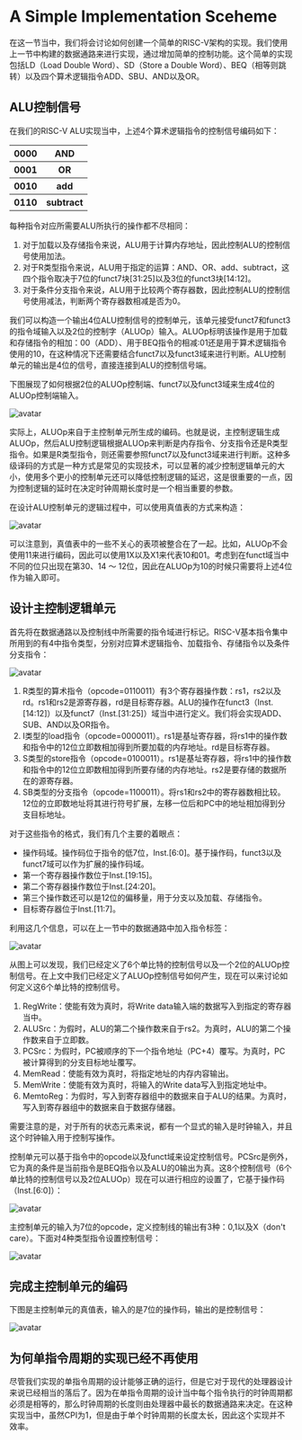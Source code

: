 # A Simple Implementation Sceheme

在这一节当中，我们将会讨论如何创建一个简单的RISC-V架构的实现。我们使用上一节中构建的数据通路来进行实现，通过增加简单的控制功能。这个简单的实现包括LD（Load Double Word）、SD（Store a Double Word）、BEQ（相等则跳转）以及四个算术逻辑指令ADD、SBU、AND以及OR。

## ALU控制信号

在我们的RISC-V ALU实现当中，上述4个算术逻辑指令的控制信号编码如下：

<table>
    <tr>
        <th>0000</th>
        <th>AND</th>
    </tr>
    <tr>
        <th>0001</th>
        <th>OR</th>
    </tr>
    <tr>
        <th>0010</th>
        <th>add</th>
    </tr>
    <tr>
        <th>0110</th>
        <th>subtract</th>
    </tr>
</table>

每种指令对应所需要ALU所执行的操作都不尽相同：

1. 对于加载以及存储指令来说，ALU用于计算内存地址，因此控制ALU的控制信号使用加法。
2. 对于R类型指令来说，ALU用于指定的运算：AND、OR、add、subtract，这四个指令取决于7位的funct7块[31:25]以及3位的funct3块[14:12]。
3. 对于条件分支指令来说，ALU用于比较两个寄存器数，因此控制ALU的控制信号使用减法，判断两个寄存器数相减是否为0。

我们可以构造一个输出4位ALU控制信号的控制单元，该单元接受funct7和funct3的指令域输入以及2位的控制字（ALUOp）输入。ALUOp标明该操作是用于加载和存储指令的相加：00（ADD）、用于BEQ指令的相减:01还是用于算术逻辑指令使用的10，在这种情况下还需要结合funct7以及funct3域来进行判断。ALU控制单元的输出是4位的信号，直接连接到ALU的控制信号端。

下图展现了如何根据2位的ALUOp控制端、funct7以及funct3域来生成4位的ALUOp控制端输入。

![avatar](./photo/ALU-control-signal-generation.png)

实际上，ALUOp来自于主控制单元所生成的编码。也就是说，主控制逻辑生成ALUOp，然后ALU控制逻辑根据ALUOp来判断是内存指令、分支指令还是R类型指令。如果是R类型指令，则还需要参照funct7以及funct3域来进行判断。这种多级译码的方式是一种方式是常见的实现技术，可以显著的减少控制逻辑单元的大小，使用多个更小的控制单元还可以降低控制逻辑的延迟，这是很重要的一点，因为控制逻辑的延时在决定时钟周期长度时是一个相当重要的参数。

在设计ALU控制单元的逻辑过程中，可以使用真值表的方式来构造：

![avatar](./photo/ALU-control-truth-table.png)

可以注意到，真值表中的一些不关心的表项被整合在了一起。比如，ALUOp不会使用11来进行编码，因此可以使用1X以及X1来代表10和01。考虑到在funct域当中不同的位只出现在第30、14 ～ 12位，因此在ALUOp为10的时候只需要将上述4位作为输入即可。

## 设计主控制逻辑单元

首先将在数据通路以及控制线中所需要的指令域进行标记。RISC-V基本指令集中所用到的有4中指令类型，分别对应算术逻辑指令、加载指令、存储指令以及条件分支指令：

![avatar](./photo/instruction-classes-format.png)

1. R类型的算术指令（opcode=0110011）有3个寄存器操作数：rs1，rs2以及rd。rs1和rs2是源寄存器，rd是目标寄存器。ALU的操作在funct3（Inst.[14:12]）以及funct7（Inst.[31:25]）域当中进行定义。我们将会实现ADD、SUB、AND以及OR指令。
2. I类型的load指令（opcode=0000011）。rs1是基址寄存器，将rs1中的操作数和指令中的12位立即数相加得到所要加载的内存地址。rd是目标寄存器。
3. S类型的store指令（opcode=0100011）。rs1是基址寄存器，将rs1中的操作数和指令中的12位立即数相加得到所要存储的内存地址。rs2是要存储的数据所在的源寄存器。
4. SB类型的分支指令（opcode=1100011）。将rs1和rs2中的寄存器数相比较。12位的立即数地址将其进行符号扩展，左移一位后和PC中的地址相加得到分支目标地址。

对于这些指令的格式，我们有几个主要的着眼点：

- 操作码域。操作码位于指令的低7位，Inst.[6:0]。基于操作码，funct3以及funct7域可以作为扩展的操作码域。
- 第一个寄存器操作数位于Inst.[19:15]。
- 第二个寄存器操作数位于Inst.[24:20]。
- 第三个操作数还可以是12位的偏移量，用于分支以及加载、存储指令。
- 目标寄存器位于Inst.[11:7]。

利用这几个信息，可以在上一节中的数据通路中加入指令标签：

![avatar](./photo/datapath-with-Inst-label.png)

从图上可以发现，我们已经定义了6个单比特的控制信号以及一个2位的ALUOp控制信号。在上文中我们已经定义了ALUOp控制信号如何产生，现在可以来讨论如何定义这6个单比特的控制信号。

1. RegWrite：使能有效为真时，将Write data输入端的数据写入到指定的寄存器当中。
2. ALUSrc：为假时，ALU的第二个操作数来自于rs2。为真时，ALU的第二个操作数来自于立即数。
3. PCSrc：为假时，PC被顺序的下一个指令地址（PC+4）覆写。为真时，PC被计算得到的分支目标地址覆写。
4. MemRead：使能有效为真时，将指定地址的内存内容输出。
5. MemWrite：使能有效为真时，将输入的Write data写入到指定地址中。
6. MemtoReg：为假时，写入到寄存器组中的数据来自于ALU的结果。为真时，写入到寄存器组中的数据来自于数据存储器。

需要注意的是，对于所有的状态元素来说，都有一个显式的输入是时钟输入，并且这个时钟输入用于控制写操作。

控制单元可以基于指令中的opcode以及funct域来设定控制信号。PCSrc是例外，它为真的条件是当前指令是BEQ指令以及ALU的0输出为真。这8个控制信号（6个单比特的控制信号以及2位ALUOp）现在可以进行相应的设置了，它基于操作码（Inst.[6:0]）：

![avatar](./photo/datapath-with-control-unit.png)

主控制单元的输入为7位的opcode，定义控制线的输出有3种：0,1以及X（don't care）。下面对4种类型指令设置控制信号：

![avatar](./photo/control-lines-setting.png)

## 完成主控制单元的编码

下图是主控制单元的真值表，输入的是7位的操作码，输出的是控制信号：

![avatar](./photo/control-function-truth-table.png)

## 为何单指令周期的实现已经不再使用

尽管我们实现的单指令周期的设计能够正确的运行，但是它对于现代的处理器设计来说已经相当的落后了。因为在单指令周期的设计当中每个指令执行的时钟周期都必须是相等的，那么时钟周期的长度则由处理器中最长的数据通路来决定。在这种实现当中，虽然CPI为1，但是由于单个时钟周期的长度太长，因此这个实现并不效率。

